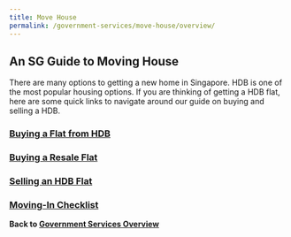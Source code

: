 ```yaml
---
title: Move House
permalink: /government-services/move-house/overview/
---
```


## An SG Guide to Moving House

There are many options to getting a new home in Singapore. HDB is one of the most popular housing options.
If you are thinking of getting a HDB flat, here are some quick links to navigate around our guide on buying and selling a HDB.

### [Buying a Flat from HDB](/government-services/buying-a-hdb/overview/)

### [Buying a Resale Flat](/government-services/buying-a-hdb/resale-overview/)

### [Selling an HDB Flat](/government-services/buying-a-hdb/selling-overview/)

### [Moving-In Checklist](/government-services/buying-a-hdb/move-in/)

**Back to [Government Services Overview](/government-services/overview/)**
